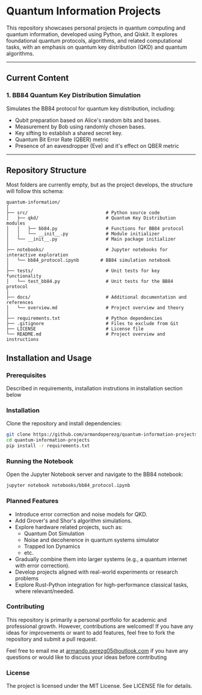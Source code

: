 # Quantum Information Projects

This repository showcases personal projects in quantum computing and quantum information, developed using Python, and Qiskit. It explores foundational quantum protocols, algorithms, and related computational tasks, with an emphasis on quantum key distribution (QKD) and quantum algorithms.

---

## Current Content

### 1. BB84 Quantum Key Distribution Simulation
Simulates the BB84 protocol for quantum key distribution, including:
- Qubit preparation based on Alice's random bits and bases.
- Measurement by Bob using randomly chosen bases.
- Key sifting to establish a shared secret key.
- Quantum Bit Error Rate (QBER) metric
- Presence of an eavesdropper (Eve) and it's effect on QBER metric

---

## Repository Structure
Most folders are currently empty, but as the project develops, the structure will follow this schema:

```plaintext
quantum-information/
│
├── src/                             # Python source code
│   ├── qkd/                         # Quantum Key Distribution modules
│   │   ├── bb84.py                  # Functions for BB84 protocol
│   │   └── __init__.py              # Module initializer
│   └── __init__.py                  # Main package initializer
│
├── notebooks/                       # Jupyter notebooks for interactive exploration
│   └── bb84_protocol.ipynb        # BB84 simulation notebook
│
├── tests/                           # Unit tests for key functionality
│   └── test_bb84.py                 # Unit tests for the BB84 protocol
│
├── docs/                            # Additional documentation and references
│   └── overview.md                  # Project overview and theory
│
├── requirements.txt                 # Python dependencies
├── .gitignore                       # Files to exclude from Git
├── LICENSE                          # License file
└── README.md                        # Project overview and instructions
```

## Installation and Usage

### Prerequisites
Described in requirements, installation instrutions in installation section below

### Installation
Clone the repository and install dependencies:

```bash
git clone https://github.com/armandoperezg/quantum-information-projects
cd quantum-information-projects
pip install -r requirements.txt
```

### Running the Notebook
Open the Jupyter Notebook server and navigate to the BB84 notebook:
```bash
jupyter notebook notebooks/bb84_protocol.ipynb
```

### Planned Features
- Introduce error correction and noise models for QKD.
- Add Grover's and Shor's algorithm simulations.
- Explore hardware related projects, such as:
    - Quantum Dot Simulation
    - Noise and decoherence in quantum systems simulator
    - Trapped Ion Dynamics
    - etc.
- Gradually combine them into larger systems (e.g., a quantum internet with error correction).
- Develop projects aligned with real-world experiments or research problems
- Explore Rust-Python integration for high-performance classical tasks, where relevant/needed.

### Contributing 
This repository is primarily a personal portfolio for academic and professional growth. However, contributions are welcomed! If you have any ideas for improvements or want to add features, feel free to fork the repository and submit a pull request. 

Feel free to email me at armando.perezg05@outlook.com if you have any questions or would like to discuss your ideas before contributing


### License
The project is licensed under the MIT License. See LICENSE file for details.